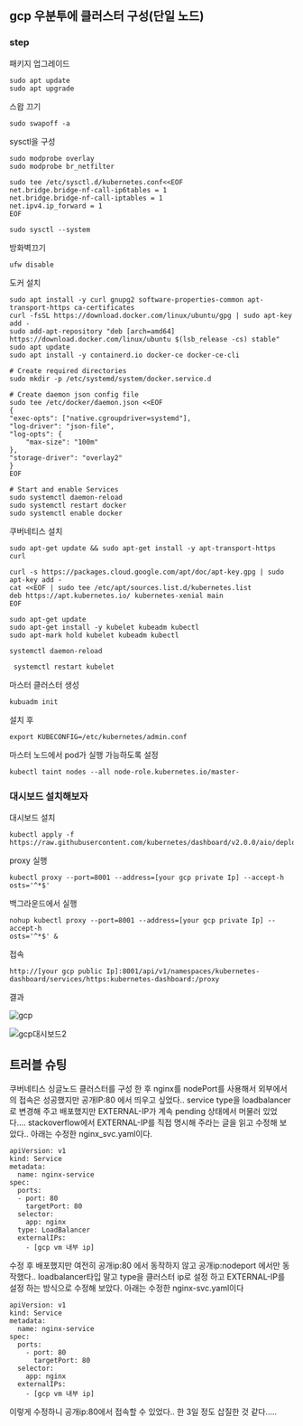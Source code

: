 ## gcp 우분투에 클러스터 구성(단일 노드)

### step

패키지 업그레이드

    sudo apt update
    sudo apt upgrade

스왑 끄기

    sudo swapoff -a

sysctl을 구성

    sudo modprobe overlay
    sudo modprobe br_netfilter

    sudo tee /etc/sysctl.d/kubernetes.conf<<EOF
    net.bridge.bridge-nf-call-ip6tables = 1
    net.bridge.bridge-nf-call-iptables = 1
    net.ipv4.ip_forward = 1
    EOF

    sudo sysctl --system

방화벽끄기

    ufw disable

도커 설치

    sudo apt install -y curl gnupg2 software-properties-common apt-transport-https ca-certificates
    curl -fsSL https://download.docker.com/linux/ubuntu/gpg | sudo apt-key add -
    sudo add-apt-repository "deb [arch=amd64] https://download.docker.com/linux/ubuntu $(lsb_release -cs) stable"
    sudo apt update
    sudo apt install -y containerd.io docker-ce docker-ce-cli

    # Create required directories
    sudo mkdir -p /etc/systemd/system/docker.service.d

    # Create daemon json config file
    sudo tee /etc/docker/daemon.json <<EOF
    {
    "exec-opts": ["native.cgroupdriver=systemd"],
    "log-driver": "json-file",
    "log-opts": {
        "max-size": "100m"
    },
    "storage-driver": "overlay2"
    }
    EOF

    # Start and enable Services
    sudo systemctl daemon-reload 
    sudo systemctl restart docker
    sudo systemctl enable docker

쿠버네티스 설치

    sudo apt-get update && sudo apt-get install -y apt-transport-https curl

    curl -s https://packages.cloud.google.com/apt/doc/apt-key.gpg | sudo apt-key add -
    cat <<EOF | sudo tee /etc/apt/sources.list.d/kubernetes.list
    deb https://apt.kubernetes.io/ kubernetes-xenial main
    EOF

    sudo apt-get update
    sudo apt-get install -y kubelet kubeadm kubectl
    sudo apt-mark hold kubelet kubeadm kubectl

    systemctl daemon-reload

     systemctl restart kubelet

마스터 클러스터 생성

    kubuadm init

설치 후 

    export KUBECONFIG=/etc/kubernetes/admin.conf

마스터 노드에서 pod가 실행 가능하도록 설정

    kubectl taint nodes --all node-role.kubernetes.io/master-


### 대시보드 설치해보자

대시보드 설치

    kubectl apply -f https://raw.githubusercontent.com/kubernetes/dashboard/v2.0.0/aio/deploy/recommended.yaml


proxy 실행

    kubectl proxy --port=8001 --address=[your gcp private Ip] --accept-h
    osts='^*$'

백그라운드에서 실행

    nohup kubectl proxy --port=8001 --address=[your gcp private Ip] --accept-h
    osts='^*$' &

접속

    http://[your gcp public Ip]:8001/api/v1/namespaces/kubernetes-dashboard/services/https:kubernetes-dashboard:/proxy

결과

![gcp](https://user-images.githubusercontent.com/68090443/150668585-b2c01267-d4e6-4e6d-b294-9f478efbdc37.PNG)



![gcp대시보드2](https://user-images.githubusercontent.com/68090443/150668662-6df07b49-e701-4fcf-8aee-8e27b54ea2e7.png)


## 트러블 슈팅

쿠버네티스 싱글노드 클러스터를 구성 한 후 nginx를 nodePort를 사용해서 외부에서의 접속은 성공했지만 공개IP:80 에서 띄우고 싶었다.. service type을 loadbalancer로 변경해 주고 배포했지만 EXTERNAL-IP가 계속 pending 상태에서 머물러 있었다.... stackoverflow에서 EXTERNAL-IP를 직접 명시해 주라는 글을 읽고 수정해 보았다.. 아래는 수정한 nginx_svc.yaml이다.

    apiVersion: v1
    kind: Service
    metadata:
      name: nginx-service
    spec:
      ports:
      - port: 80
        targetPort: 80
      selector:
        app: nginx
      type: LoadBalancer
      externalIPs:
        - [gcp vm 내부 ip]
 
 수정 후 배포했지만 여전히 공개ip:80 에서 동작하지 않고 공개ip:nodeport 에서만 동작했다.. loadbalancer타입 말고 type을 클러스터 ip로 설정 하고  EXTERNAL-IP를 설정 하는 방식으로 수정해 보았다. 아래는 수정한 nginx-svc.yaml이다
 
    apiVersion: v1
    kind: Service
    metadata:
      name: nginx-service
    spec:
      ports:
        - port: 80
          targetPort: 80
      selector:
        app: nginx
      externalIPs:
        - [gcp vm 내부 ip]
        
이렇게 수정하니 공개ip:80에서 접속할 수 있었다.. 한 3일 정도 삽질한 것 같다.....
